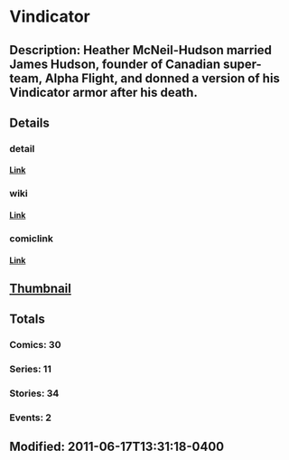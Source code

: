 # Vindicator
## Description: Heather McNeil-Hudson married James Hudson, founder of Canadian super-team, Alpha Flight, and donned a version of his Vindicator armor after his death.
## Details
### detail
#### [Link](http://marvel.com/characters/2493/vindicator?utm_campaign=apiRef&utm_source=225578a89fc76f3d20fbffda5d17a88d)
### wiki
#### [Link](http://marvel.com/universe/Vindicator_%28Heather_Hudson%29?utm_campaign=apiRef&utm_source=225578a89fc76f3d20fbffda5d17a88d)
### comiclink
#### [Link](http://marvel.com/comics/characters/1009695/vindicator?utm_campaign=apiRef&utm_source=225578a89fc76f3d20fbffda5d17a88d)
## [Thumbnail](http://i.annihil.us/u/prod/marvel/i/mg/3/b0/4c003a7f39967.jpg)
## Totals
### Comics: 30
### Series: 11
### Stories: 34
### Events: 2
## Modified: 2011-06-17T13:31:18-0400
